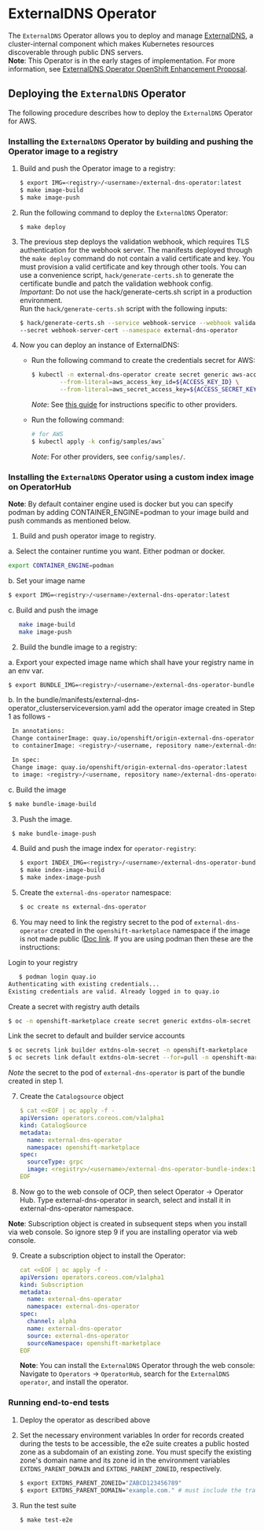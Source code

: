 # ExternalDNS Operator

The `ExternalDNS` Operator allows you to deploy and manage [ExternalDNS](https://github.com/kubernetes-sigs/external-dns), a cluster-internal component which makes Kubernetes resources discoverable through public DNS servers. \
**Note**: This Operator is in the early stages of implementation. For more information, see
[ExternalDNS Operator OpenShift Enhancement Proposal](https://github.com/openshift/enhancements/pull/786).

## Deploying the `ExternalDNS` Operator
The following procedure describes how to deploy the `ExternalDNS` Operator for AWS.

### Installing the `ExternalDNS` Operator by building and pushing the Operator image to a registry
1. Build and push the Operator image to a registry:
   ```sh
   $ export IMG=<registry>/<username>/external-dns-operator:latest
   $ make image-build
   $ make image-push
   ```
2. Run the following command to deploy the `ExternalDNS` Operator:
    ```
    $ make deploy
    ```
3. The previous step deploys the validation webhook, which requires TLS authentication for the webhook server. The
   manifests deployed through the `make deploy` command do not contain a valid certificate and key. You must provision a valid certificate and key through other tools.
   You can use a convenience script, `hack/generate-certs.sh` to generate the certificate bundle and patch the validation webhook config.   
   _Important_: Do not use the hack/generate-certs.sh script in a production environment.   
   Run the `hack/generate-certs.sh` script with the following inputs:
   ```bash
   $ hack/generate-certs.sh --service webhook-service --webhook validating-webhook-configuration \
   --secret webhook-server-cert --namespace external-dns-operator
   ```
4. Now you can deploy an instance of ExternalDNS:
    * Run the following command to create the credentials secret for AWS:
        ```bash
        $ kubectl -n external-dns-operator create secret generic aws-access-key \
                --from-literal=aws_access_key_id=${ACCESS_KEY_ID} \
                --from-literal=aws_secret_access_key=${ACCESS_SECRET_KEY}
        ```
       *Note*: See [this guide](./docs/usage.md) for instructions specific to other providers.
      
    * Run the following command:
      ```bash
      # for AWS
      $ kubectl apply -k config/samples/aws`
      ```
       *Note*: For other providers, see `config/samples/`.


### Installing the `ExternalDNS` Operator using a custom index image on OperatorHub
**Note**: By default container engine used is docker but you can specify podman by adding CONTAINER_ENGINE=podman to your image build and push commands as mentioned below.
    
1. Build and push operator image to registry.
   
a. Select the container runtime you want. Either podman or docker. 
   ```sh
   export CONTAINER_ENGINE=podman
   ```
   b. Set your image name 
   ```sh
   $ export IMG=<registry>/<username>/external-dns-operator:latest
   ```
   c. Build and push the image
```sh
   make image-build
   make image-push
```
   
2. Build the bundle image to a registry:
  
  a. Export your expected image name which shall have your registry name in an env var.
   ```sh
   $ export BUNDLE_IMG=<registry>/<username>/external-dns-operator-bundle:latest
   ```
   
  b. In the bundle/manifests/external-dns-operator_clusterserviceversion.yaml
     add the operator image created in Step 1 as follows - 
   ```sh
    In annotations:
    Change containerImage: quay.io/openshift/origin-external-dns-operator:latest
    to containerImage: <registry>/<username, repository name>/external-dns-operator:latest
   
    In spec:
    Change image: quay.io/openshift/origin-external-dns-operator:latest
    to image: <registry>/<username, repository name>/external-dns-operator:latest
  ```
  
  c. Build the image
   ```sh   
   $ make bundle-image-build
   ```
   
3. Push the image.
  ```sh
   $ make bundle-image-push
   ```

4. Build and push the image index for `operator-registry`:
   ```sh
   $ export INDEX_IMG=<registry>/<username>/external-dns-operator-bundle-index:1.0.0
   $ make index-image-build
   $ make index-image-push
   ```

5. Create the `external-dns-operator` namespace:
   ```sh
   $ oc create ns external-dns-operator
   ```

6. You may need to link the registry secret to the pod of `external-dns-operator` created in the `openshift-marketplace` namespace if the image is not made public ([Doc link](https://docs.openshift.com/container-platform/4.9/openshift_images/managing_images/using-image-pull-secrets.html#images-allow-pods-to-reference-images-from-secure-registries_using-image-pull-secrets). If you are using podman then these are the instructions:

Login to your registry
   ```sh
      $ podman login quay.io
Authenticating with existing credentials...
Existing credentials are valid. Already logged in to quay.io
   ```

Create a secret with registry auth details
```sh
$ oc -n openshift-marketplace create secret generic extdns-olm-secret  --type=kubernetes.io/dockercfg  --from-file=.dockercfg=${XDG_RUNTIME_DIR}/containers/auth.json
```

Link the secret to default and builder service accounts
```sh
$ oc secrets link builder extdns-olm-secret -n openshift-marketplace
$ oc secrets link default extdns-olm-secret --for=pull -n openshift-marketplace
````

*Note* the secret to the pod of `external-dns-operator` is part of the bundle created in step 1.


7. Create the `Catalogsource` object 
   
   ```yaml
   $ cat <<EOF | oc apply -f -
   apiVersion: operators.coreos.com/v1alpha1
   kind: CatalogSource
   metadata:
     name: external-dns-operator
     namespace: openshift-marketplace
   spec:
     sourceType: grpc
     image: <registry>/<username>/external-dns-operator-bundle-index:1.0.0
   EOF
   ```

8. Now go to the web console of OCP, then select Operator -> Operator Hub.
   Type external-dns-operator in search, select and install it in external-dns-operator namespace.
   
**Note**: Subscription object is created in subsequent steps when you install via web console.
       So ignore step 9 if you are installing operator via web console.

9. Create a subscription object to install the Operator:
   
    ```yaml
    cat <<EOF | oc apply -f -
    apiVersion: operators.coreos.com/v1alpha1
    kind: Subscription
    metadata:
      name: external-dns-operator
      namespace: external-dns-operator
    spec:
      channel: alpha
      name: external-dns-operator
      source: external-dns-operator
      sourceNamespace: openshift-marketplace
    EOF
    ```
    **Note**: You can install the `ExternalDNS` Operator through the web console: Navigate to  `Operators` -> `OperatorHub`, search for the `ExternalDNS operator`,  and install the operator.

### Running end-to-end tests

1. Deploy the operator as described above

2. Set the necessary environment variables
   In order for records created during the tests to be accessible, the e2e
   suite creates a public hosted zone as a subdomain of an existing zone. You
   must specify the existing zone's domain name and its zone id in the
   environment variables `EXTDNS_PARENT_DOMAIN` and `EXTDNS_PARENT_ZONEID`,
   respectively.
   ```sh
   $ export EXTDNS_PARENT_ZONEID="ZABCD123456789"
   $ export EXTDNS_PARENT_DOMAIN="example.com." # must include the trailing `.`
   ```

3. Run the test suite
   ```sh
   $ make test-e2e
   ```
